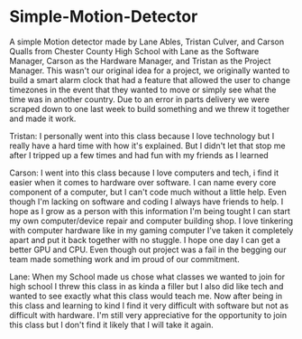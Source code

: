 # Simple-Motion-Detector
A simple Motion detector made by Lane Ables, Tristan Culver, and Carson Qualls from Chester County High School with Lane as the Software Manager, Carson as the Hardware Manager, and Tristan as the Project Manager.
This wasn't our original idea for a project, we originally wanted to build a smart alarm clock that had a feature that allowed the user to change timezones in the event that they wanted to move or simply see what the time was in another country. Due to an  error in parts delivery we were scraped down to one last week to build something and we threw it together and made it work.

Tristan: I personally went into this class because I love technology but I really have a hard time with how it's explained. But I didn't let that stop me after I tripped up a few times and had fun with my friends as I learned

Carson: I went into this class because I love computers and tech, i find it easier when it comes to hardware over software. I can name every core component of a computer, but I can't code much without a little help. Even though I'm lacking on software and coding I always have friends to help. I hope as I grow as a person with this information I'm being tought I can start my own computer/device repair and computer building shop. I love tinkering with computer hardware like in my gaming computer I've taken it completely apart and put it back together with no stuggle. I hope one day I can get a better GPU and CPU.
Even though out project was a fail in the begging our team made something work and im proud of our commitment.

Lane: When my School made us chose what classes we wanted to join for high school I threw this class in as kinda a filler but I also did like tech and wanted to see exactly what this class would teach me. Now after being in this class and learning to kind I find it very difficult with software but not as difficult with hardware. I'm still very appreciative for the opportunity to join this class but I don't find it likely that I will take it again.
